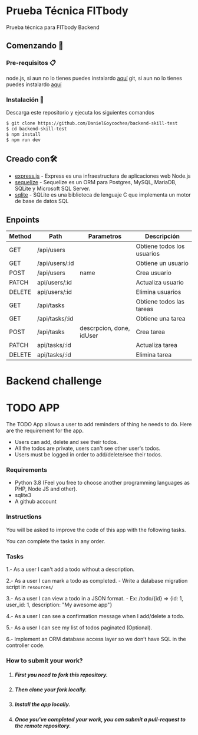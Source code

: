 # Prueba Técnica FITbody

Prueba técnica para FITbody Backend

## Comenzando 🚀

### Pre-requisitos 📋

node.js, si aun no lo tienes puedes instalardo [aquí](https://nodejs.org/es/download/)
git, si aun no lo tienes puedes instalardo [aquí](https://git-scm.com/)

### Instalación 🔧

Descarga este repositorio y ejecuta los siguientes comandos

```bash
$ git clone https://github.com/DanielGoycochea/backend-skill-test
$ cd backend-skill-test
$ npm install
$ npm run dev
```

## Creado con🛠️

- [express.js](https://expressjs.com/) - Express es una infraestructura de aplicaciones web Node.js
- [sequelize](https://sequelize.org/) - Sequelize es un ORM para Postgres, MySQL, MariaDB, SQLite y Microsoft SQL Server.
- [sqlite](https://www.sqlite.org//) - SQLite es una biblioteca de lenguaje C que implementa un motor de base de datos SQL

## Enpoints

| Method | Path           | Parametros       | Descripción                |
| ------ | -------------- | ---------------- | -------------------------- |
| GET    | /api/users     |                  | Obtiene todos los usuarios |
| GET    | /api/users/:id |                  | Obtiene un usuario         |
| POST   | /api/users     | name             | Crea usuario               |
| PATCH  | api/users/:id  |                  | Actualiza usuario          |
| DELETE | api/users/:id  |                  | Elimina usuarios           |
| GET    | /api/tasks     |                  | Obtiene todos las tareas   |
| GET    | /api/tasks/:id |                  | Obtiene una tarea          |
| POST   | /api/tasks     | descrpcion, done, idUser | Crea tarea                 |
| PATCH  | api/tasks/:id  |                  | Actualiza tarea            |
| DELETE | api/tasks/:id  |                  | Elimina tarea              |


# Backend challenge

# TODO APP

The TODO App allows a user to add reminders of thing he needs to do. Here are the requirement for the app.

- Users can add, delete and see their todos.
- All the todos are private, users can't see other user's todos.
- Users must be logged in order to add/delete/see their todos.

### Requirements
- Python 3.8 (Feel you free to choose another programming languages as PHP, Node JS and other).
- sqlite3
- A github account

### Instructions

You will be asked to improve the code of this app with the following tasks.

You can complete the tasks in any order.

### Tasks
1.- As a user I can't add a todo without a description.

2.- As a user I can mark a todo as completed.
    - Write a database migration script in `resources/`

3.- As a user I can view a todo in a JSON format.
    - Ex: /todo/{id} => {id: 1, user_id: 1, description: "My awesome app"}

4.- As a user I can see a confirmation message when I add/delete a todo.

5.- As a user I can see my list of todos paginated (Optional).

6.-  Implement an ORM database access layer so we don’t have SQL in the controller code.

### How to submit your work?

1. ##### First you need to fork this repository.

2. ##### Then clone your fork locally.

3. ##### Install the app locally.

4. ##### Once you've completed your work, you can submit a pull-request to the remote repository.